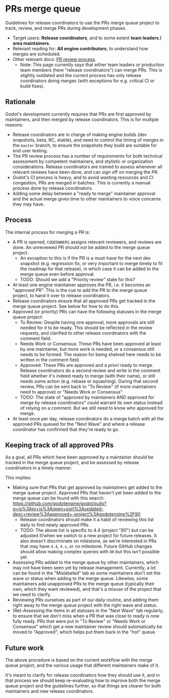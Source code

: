 # PRs merge queue

Guidelines for release coordinators to use the PRs merge queue project to track, review, and merge PRs during development phases.

- Target users: **Release coordinators**, and to some extent **team leaders / area maintainers**.
- Relevant reading for: **All engine contributors**, to understand how merges are scheduled.
- Other relevant docs: [PR review process](https://docs.godotengine.org/en/stable/contributing/workflow/pr_review_guidelines.html).
  * Note: This page currently says that either team leaders or production team members (here "release coordinators") can merge PRs. This is slightly outdated and the current process has only release coordinators doing merges (with exceptions for e.g. critical CI or build fixes).

## Rationale

Godot's development currently requires that PRs are first approved by maintainers, and then merged by release coordinators. This is for multiple reasons:

- Release coordinators are in charge of making engine builds (dev snapshots, beta, RC, stable), and need to control the timing of merges in the `master` branch, to ensure the snapshots they build are suitable for end user testing.
- The PR review process has a number of requirements for both technical assessment by competent maintainers, and stylistic or organization considerations. Release coordinators are trained to assess whenever all relevant reviews have been done, and can sign off on merging the PR.
- Godot's CI process is heavy, and to avoid wasting resources and CI congestion, PRs are merged in batches. This is currently a manual process done by release coordinators.
- Adding some delay between a "ready to merge" maintainer approval and the actual merge gives time to other maintainers to voice concerns they may have.

## Process

The internal process for merging a PR is:

- A PR is opened, `CODEOWNERS` assigns relevant reviewers, and reviews are done. An unreviewed PR should *not* be added to the merge queue project.
  * An exception to this is if the PR is a must-have for the next dev snapshot (e.g. regression fix, or very important to merge timely to fit the roadmap for that release), in which case it can be added to the merge queue even before approval.
  * TODO: Should we add a "Priority review" state for this?
- At least one engine maintainer approves the PR, i.e. it becomes an "approved PR". This is the cue to add the PR to the merge queue project, to hand it over to release coordinators.
- Release coordinators ensure that all approved PRs get tracked in the merge queue project. See below for how to do this.
- Approved (or priority) PRs can have the following statuses in the merge queue project:
  * To Review: Despite having one approval, more approvals are still needed for it to be ready. This should be reflected in the review requests, and clarified to other release coordinators with the comment field.
  * Needs Work or Consensus: These PRs have been approved at least by one maintainer, but more work is needed, or a consensus still needs to be formed. The reason for being shelved here needs to be written in the comment field.
  * Approved: These PRs are approved and a priori ready to merge. Release coordinators do a second review and write in the comment field whether it's indeed ready to merge (with their name), or still needs some action (e.g. rebase or squashing). During that second review, PRs can be sent back to "To Review" (if more maintainers need to approve) or "Needs Work or Consensus".
  * TODO: The state of "approved by maintainers AND approved for merge by release coordinators" could warrant its own status instead of relying on a comment. But we still need to know *who* approved for merge.
- At least once per day, release coordinators do a merge batch with all the approved PRs queued for the "Next Wave" and where a release coordinator has confirmed that they're ready to go.

## Keeping track of all approved PRs

As a goal, all PRs which have been approved by a maintainer should be tracked in the merge queue project, and be assessed by release coordinators in a timely manner.

This implies:

- Making sure that PRs that get approved by maintainers get added to the merge queue project. Approved PRs that haven't yet been added to the merge queue can be found with this search: https://github.com/godotengine/godot/pulls?q=is%3Apr+is%3Aopen+sort%3Aupdated-desc+review%3Aapproved+-project%3Agodotengine%2F90
  * Release coordinators should make it a habit of reviewing this list daily to find newly approved PRs.
  * TODO: The above list is specific to 4.4 (project "90") but can be adjusted if/when we switch to a new project for future releases. It also doesn't discriminate on milestone, as we're interested in PRs that may have `4.4`, `4.x`, or no milestone. Future GitHub changes should allow making complex queries with `OR` but this isn't possible yet.
- Assessing PRs added to the merge queue by other maintainers, which may not have been seen yet by release management. Currently, a lot can be found in the "Mislabeled" tab as some maintainers don't set the wave or status when adding to the merge queue. Likewise, some maintainers add unapproved PRs to the merge queue (typically their own, which they want reviewed), and that's a misuse of the project that we need to clarify.
- Reviewing PRs ourselves as part of our daily routine, and adding them right away to the merge queue project with the right wave and status.
- (Re)-Assessing the items in all statuses in the "Next Wave" tab regularly, to ensure that we don't miss when a PR that was close to ready is now fully ready. PRs that were put in "To Review" or "Needs Work or Consensus" which get a new maintainer review should automatically be moved to "Approved", which helps put them back in the "hot" queue.

## Future work

The above procedure is based on the current workflow with the merge queue project, and the various usage that different maintainers make of it.

It's meant to clarify for release coordinators how they should use it, and in that process we should keep re-evaluating how to improve both the merge queue project and the guidelines further, so that things are clearer for both maintainers and new release coordinators.